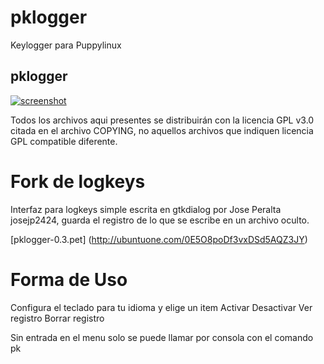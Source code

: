 pklogger
========

Keylogger para Puppylinux
## pklogger
[![screenshot](http://s5.postimg.org/702adocvb/pklg1.png)](http://s5.postimg.org/702adocvb/pklg1.png)

Todos los archivos aqui presentes se distribuirán con la
licencia GPL v3.0 citada en el archivo COPYING, no aquellos
archivos que indiquen licencia GPL compatible diferente.

Fork de logkeys 
================

Interfaz para logkeys simple escrita en gtkdialog 
por Jose Peralta josejp2424, guarda el registro de lo que
se escribe en un archivo oculto.

[pklogger-0.3.pet]
(http://ubuntuone.com/0E5O8poDf3vxDSd5AQZ3JY)

Forma de Uso
=============
Configura el teclado para tu idioma y elige un item 
Activar
Desactivar
Ver registro
Borrar registro

Sin entrada en el menu solo se puede llamar por consola 
con el comando pk

